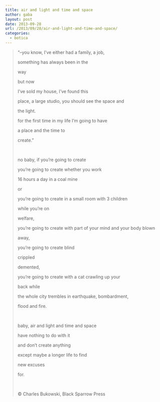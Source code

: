 ```yaml
---
title: air and light and time and space
author: gaba
layout: post
date: 2013-09-28
url: /2013/09/28/air-and-light-and-time-and-space/
categories:
  - botica
---
```

> &#8220;–you know, I’ve either had a family, a job,
> 
> something has always been in the
> 
> way
> 
> but now
> 
> I’ve sold my house, I’ve found this
> 
> place, a large studio, you should see the space and
> 
> the light.
> 
> for the first time in my life I’m going to have
> 
> a place and the time to
> 
> create.&#8221;
> 
> &nbsp;
> 
> no baby, if you’re going to create
> 
> you’re going to create whether you work
> 
> 16 hours a day in a coal mine
> 
> or
> 
> you’re going to create in a small room with 3 children
> 
> while you’re on
> 
> welfare,
> 
> you’re going to create with part of your mind and your body blown
> 
> away,
> 
> you’re going to create blind
> 
> crippled
> 
> demented,
> 
> you’re going to create with a cat crawling up your
> 
> back while
> 
> the whole city trembles in earthquake, bombardment,
> 
> flood and fire.
> 
> &nbsp;
> 
> baby, air and light and time and space
> 
> have nothing to do with it
> 
> and don’t create anything
> 
> except maybe a longer life to find
> 
> new excuses
> 
> for.
> 
> &nbsp;
> 
> © Charles Bukowski, Black Sparrow Press